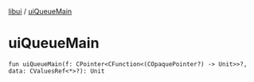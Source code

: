 [libui](README.md) / [uiQueueMain](ui-queue-main.md)

# uiQueueMain

`fun uiQueueMain(f: CPointer<CFunction<(COpaquePointer?) -> Unit>>?, data: CValuesRef<*>?): Unit`
